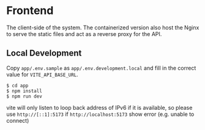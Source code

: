 # Frontend

The client-side of the system. The containerized version also
host the Nginx to serve the static files and act as a reverse proxy
for the API.

## Local Development

Copy `app/.env.sample` as `app/.env.development.local` and fill in the correct value
for `VITE_API_BASE_URL`.

```console
$ cd app
$ npm install
$ npm run dev
```

vite will only listen to loop back address of IPv6 if it is available, so
please use `http://[::1]:5173` if `http://localhost:5173` show error
(e.g. unable to connect)
